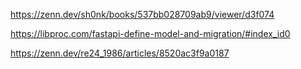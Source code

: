 https://zenn.dev/sh0nk/books/537bb028709ab9/viewer/d3f074

https://libproc.com/fastapi-define-model-and-migration/#index_id0

https://zenn.dev/re24_1986/articles/8520ac3f9a0187